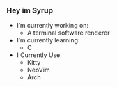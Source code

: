 ### Hey im Syrup

- I’m currently working on:
    - A terminal software renderer
- I’m currently learning:
    - C
- I Currently Use 
    - Kitty
    - NeoVim
    - Arch
